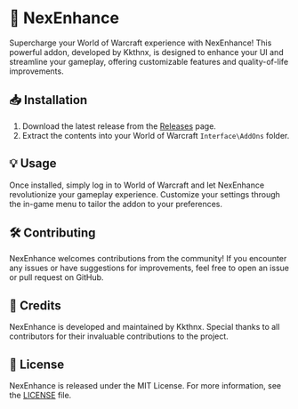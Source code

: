 # 🚀 NexEnhance

Supercharge your World of Warcraft experience with NexEnhance! This powerful addon, developed by Kkthnx, is designed to enhance your UI and streamline your gameplay, offering customizable features and quality-of-life improvements.

## 📥 Installation

1. Download the latest release from the [Releases](https://github.com/Kkthnx-Wow/NexEnhance/releases) page.
2. Extract the contents into your World of Warcraft `Interface\AddOns` folder.

## 💡 Usage

Once installed, simply log in to World of Warcraft and let NexEnhance revolutionize your gameplay experience. Customize your settings through the in-game menu to tailor the addon to your preferences.

## 🛠️ Contributing

NexEnhance welcomes contributions from the community! If you encounter any issues or have suggestions for improvements, feel free to open an issue or pull request on GitHub.

## 🎉 Credits

NexEnhance is developed and maintained by Kkthnx. Special thanks to all contributors for their invaluable contributions to the project.

## 📜 License

NexEnhance is released under the MIT License. For more information, see the [LICENSE](https://github.com/Kkthnx-Wow/NexEnhance/blob/main/LICENSE) file.
